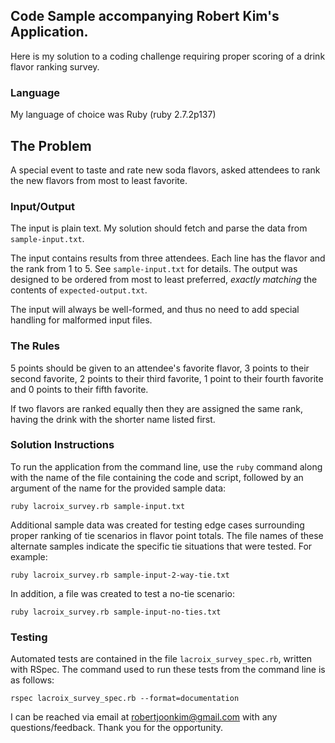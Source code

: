 ## Code Sample accompanying Robert Kim's Application.

Here is my solution to a coding challenge requiring proper scoring of a drink flavor ranking survey.

### Language

My language of choice was Ruby (ruby 2.7.2p137)

## The Problem

A special event to taste and rate new soda flavors, asked attendees to rank the new flavors from most to least favorite.

### Input/Output

The input is plain text. My solution should fetch and parse the data from `sample-input.txt`.

The input contains results from three attendees. Each line has the flavor and the rank from 1 to 5. See `sample-input.txt` for details. The output was designed to be ordered from most to least preferred, _exactly matching_ the contents of `expected-output.txt`.

The input will always be well-formed, and thus no need to add special handling for malformed input files.

### The Rules

5 points should be given to an attendee's favorite flavor, 3 points to their second favorite, 2 points to their third favorite, 1 point to their fourth favorite and 0 points to their fifth favorite.

If two flavors are ranked equally then they are assigned the same rank, having the drink with the shorter name listed first.

### Solution Instructions

To run the application from the command line, use the `ruby` command along with the name of the file containing the code and script, followed by an argument of the name for the provided sample data:

```
ruby lacroix_survey.rb sample-input.txt
```

Additional sample data was created for testing edge cases surrounding proper ranking of tie scenarios in flavor point totals.  The file names of these alternate samples indicate the specific tie situations that were tested.  For example:

```
ruby lacroix_survey.rb sample-input-2-way-tie.txt
```

In addition, a file was created to test a no-tie scenario:

```
ruby lacroix_survey.rb sample-input-no-ties.txt
```

### Testing

Automated tests are contained in the file `lacroix_survey_spec.rb`, written with RSpec.  The command used to run these tests from the command line is as follows:

```
rspec lacroix_survey_spec.rb --format=documentation
```

I can be reached via email at robertjoonkim@gmail.com with any questions/feedback.  Thank you for the opportunity.  
